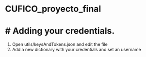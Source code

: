 # CUFICO_proyecto_final

# # Adding your credentials.

1) Open utils/keysAndTokens.json and edit the file
2) Add a new dictionary with your credentials and set an username
